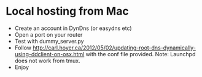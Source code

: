 Local hosting from Mac
======================

* Create an account in DynDns (or easydns etc)
* Open a port on your router
* Test with dummy_server.py
* Follow http://carl.hoyer.ca/2012/05/02/updating-root-dns-dynamically-using-ddclient-on-osx.html with the conf file provided.
Note: Launchpd does not work from tmux.
* Enjoy
